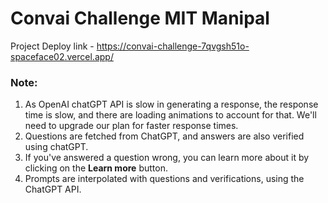 # Convai Challenge MIT Manipal

Project Deploy link - https://convai-challenge-7qvgsh51o-spaceface02.vercel.app/

### Note:

1. As OpenAI chatGPT API is slow in generating a response, the response time is slow, and there are loading animations to account for that. We'll need to upgrade our plan for faster response times.
2. Questions are fetched from ChatGPT, and answers are also verified using chatGPT.
3. If you've answered a question wrong, you can learn more about it by clicking on the **Learn more** button.
4. Prompts are interpolated with questions and verifications, using the ChatGPT API.
